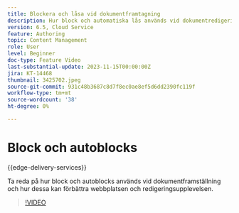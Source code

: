 ```yaml
---
title: Blockera och låsa vid dokumentframtagning
description: Hur block och automatiska lås används vid dokumentredigering.
version: 6.5, Cloud Service
feature: Authoring
topic: Content Management
role: User
level: Beginner
doc-type: Feature Video
last-substantial-update: 2023-11-15T00:00:00Z
jira: KT-14468
thumbnail: 3425702.jpeg
source-git-commit: 931c48b3687c8d7f8ec0ae8ef5d6dd2390fc119f
workflow-type: tm+mt
source-wordcount: '38'
ht-degree: 0%

---
```



# Block och autoblocks

{{edge-delivery-services}}

Ta reda på hur block och autoblocks används vid dokumentframställning och hur dessa kan förbättra webbplatsen och redigeringsupplevelsen.

>[!VIDEO](https://video.tv.adobe.com/v/3425703/?learn=on)
